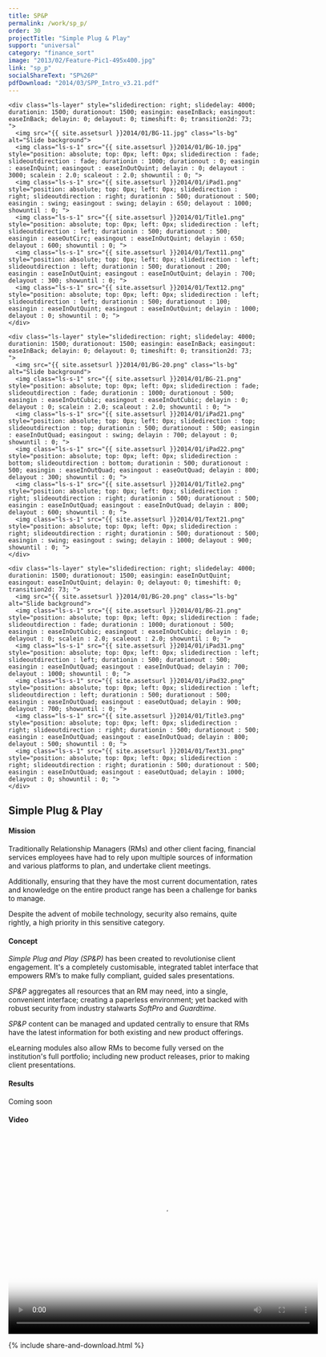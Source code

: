 ```yaml
---
title: SP&P
permalink: /work/sp_p/
order: 30
projectTitle: "Simple Plug & Play"
support: "universal"
category: "finance_sort"
image: "2013/02/Feature-Pic1-495x400.jpg"
link: "sp_p"
socialShareText: "SP%26P"
pdfDownload: "2014/03/SPP_Intro_v3.21.pdf"
---
```

<div class="avia-layerslider solid_bottom_border">
  <div id="layerslider_1" class="ls-wp-container">

    <div class="ls-layer" style="slidedirection: right; slidedelay: 4000; durationin: 1500; durationout: 1500; easingin: easeInBack; easingout: easeInBack; delayin: 0; delayout: 0; timeshift: 0; transition2d: 73; ">
      <img src="{{ site.assetsurl }}2014/01/BG-11.jpg" class="ls-bg" alt="Slide background">
      <img class="ls-s-1" src="{{ site.assetsurl }}2014/01/BG-10.jpg" style="position: absolute; top: 0px; left: 0px; slidedirection : fade; slideoutdirection : fade; durationin : 1000; durationout : 0; easingin : easeInQuint; easingout : easeInOutQuint; delayin : 0; delayout : 3000; scalein : 2.0; scaleout : 2.0; showuntil : 0; ">
      <img class="ls-s-1" src="{{ site.assetsurl }}2014/01/iPad1.png" style="position: absolute; top: 0px; left: 0px; slidedirection : right; slideoutdirection : right; durationin : 500; durationout : 500; easingin : swing; easingout : swing; delayin : 650; delayout : 1000; showuntil : 0; ">
      <img class="ls-s-1" src="{{ site.assetsurl }}2014/01/Title1.png" style="position: absolute; top: 0px; left: 0px; slidedirection : left; slideoutdirection : left; durationin : 500; durationout : 500; easingin : easeOutCirc; easingout : easeInOutQuint; delayin : 650; delayout : 600; showuntil : 0; ">
      <img class="ls-s-1" src="{{ site.assetsurl }}2014/01/Text11.png" style="position: absolute; top: 0px; left: 0px; slidedirection : left; slideoutdirection : left; durationin : 500; durationout : 200; easingin : easeInOutQuint; easingout : easeInOutQuint; delayin : 700; delayout : 300; showuntil : 0; ">
      <img class="ls-s-1" src="{{ site.assetsurl }}2014/01/Text12.png" style="position: absolute; top: 0px; left: 0px; slidedirection : left; slideoutdirection : left; durationin : 500; durationout : 100; easingin : easeInOutQuint; easingout : easeInOutQuint; delayin : 1000; delayout : 0; showuntil : 0; ">
    </div>

    <div class="ls-layer" style="slidedirection: right; slidedelay: 4000; durationin: 1500; durationout: 1500; easingin: easeInBack; easingout: easeInBack; delayin: 0; delayout: 0; timeshift: 0; transition2d: 73; ">
      <img src="{{ site.assetsurl }}2014/01/BG-20.png" class="ls-bg" alt="Slide background">
      <img class="ls-s-1" src="{{ site.assetsurl }}2014/01/BG-21.png" style="position: absolute; top: 0px; left: 0px; slidedirection : fade; slideoutdirection : fade; durationin : 1000; durationout : 500; easingin : easeInOutCubic; easingout : easeInOutCubic; delayin : 0; delayout : 0; scalein : 2.0; scaleout : 2.0; showuntil : 0; ">
      <img class="ls-s-1" src="{{ site.assetsurl }}2014/01/iPad21.png" style="position: absolute; top: 0px; left: 0px; slidedirection : top; slideoutdirection : top; durationin : 500; durationout : 500; easingin : easeInOutQuad; easingout : swing; delayin : 700; delayout : 0; showuntil : 0; ">
      <img class="ls-s-1" src="{{ site.assetsurl }}2014/01/iPad22.png" style="position: absolute; top: 0px; left: 0px; slidedirection : bottom; slideoutdirection : bottom; durationin : 500; durationout : 500; easingin : easeInOutQuad; easingout : easeOutQuad; delayin : 800; delayout : 300; showuntil : 0; ">
      <img class="ls-s-1" src="{{ site.assetsurl }}2014/01/Title2.png" style="position: absolute; top: 0px; left: 0px; slidedirection : right; slideoutdirection : right; durationin : 500; durationout : 500; easingin : easeInOutQuad; easingout : easeInOutQuad; delayin : 800; delayout : 600; showuntil : 0; ">
      <img class="ls-s-1" src="{{ site.assetsurl }}2014/01/Text21.png" style="position: absolute; top: 0px; left: 0px; slidedirection : right; slideoutdirection : right; durationin : 500; durationout : 500; easingin : swing; easingout : swing; delayin : 1000; delayout : 900; showuntil : 0; ">
    </div>

    <div class="ls-layer" style="slidedirection: right; slidedelay: 4000; durationin: 1500; durationout: 1500; easingin: easeInOutQuint; easingout: easeInOutQuint; delayin: 0; delayout: 0; timeshift: 0; transition2d: 73; ">
      <img src="{{ site.assetsurl }}2014/01/BG-20.png" class="ls-bg" alt="Slide background">
      <img class="ls-s-1" src="{{ site.assetsurl }}2014/01/BG-21.png" style="position: absolute; top: 0px; left: 0px; slidedirection : fade; slideoutdirection : fade; durationin : 1000; durationout : 500; easingin : easeInOutCubic; easingout : easeInOutCubic; delayin : 0; delayout : 0; scalein : 2.0; scaleout : 2.0; showuntil : 0; ">
      <img class="ls-s-1" src="{{ site.assetsurl }}2014/01/iPad31.png" style="position: absolute; top: 0px; left: 0px; slidedirection : left; slideoutdirection : left; durationin : 500; durationout : 500; easingin : easeInOutQuad; easingout : easeInOutQuad; delayin : 700; delayout : 1000; showuntil : 0; ">
      <img class="ls-s-1" src="{{ site.assetsurl }}2014/01/iPad32.png" style="position: absolute; top: 0px; left: 0px; slidedirection : left; slideoutdirection : left; durationin : 500; durationout : 500; easingin : easeInOutQuad; easingout : easeOutQuad; delayin : 900; delayout : 700; showuntil : 0; ">
      <img class="ls-s-1" src="{{ site.assetsurl }}2014/01/Title3.png" style="position: absolute; top: 0px; left: 0px; slidedirection : right; slideoutdirection : right; durationin : 500; durationout : 500; easingin : easeInOutQuad; easingout : easeInOutQuad; delayin : 800; delayout : 500; showuntil : 0; ">
      <img class="ls-s-1" src="{{ site.assetsurl }}2014/01/Text31.png" style="position: absolute; top: 0px; left: 0px; slidedirection : right; slideoutdirection : right; durationin : 500; durationout : 500; easingin : easeInOutQuad; easingout : easeOutQuad; delayin : 1000; delayout : 0; showuntil : 0; ">
    </div>
  </div>
</div>

<div class="wrapper content project-detail" markdown="1">
  <h2 class="content-h2 with-bottom-line">Simple Plug & Play</h2>

#### Mission

Traditionally Relationship Managers (RMs) and other client facing, financial services employees have had to rely upon multiple sources of information and various platforms to plan, and undertake client meetings.

Additionally, ensuring that they have the most current documentation, rates and knowledge on the entire product range has been a challenge for banks to manage.

Despite the advent of mobile technology, security also remains, quite rightly, a high priority in this sensitive category.

#### Concept

_Simple Plug and Play (SP&P)_ has been created to revolutionise client engagement. It's a completely customisable, integrated tablet interface that empowers RM’s to make fully compliant, guided sales presentations.

_SP&P_ aggregates all resources that an RM may need, into a single, convenient interface; creating a paperless environment; yet backed with robust security from industry stalwarts _SoftPro_ and _Guardtime_.

_SP&P_ content can be managed and updated centrally to ensure that RMs have the latest information for both existing and new product offerings.

eLearning modules also allow RMs to become fully versed on the institution's full portfolio; including new product releases, prior to making client presentations.

#### Results

Coming soon

#### Video

<link href="http://vjs.zencdn.net/4.4/video-js.css" rel="stylesheet" />
<script type="text/javascript" src="http://vjs.zencdn.net/4.4/video.js"></script>
<video class="video-js vjs-default-skin" controls="controls" preload="auto" width="618" height="400" poster="{{ site.assetsurl }}2014/04/SSPthumbnail.jpg" data-setup="{}">
  <source src="{{ site.assetsurl }}videos/spp.mp4" type="video/mp4" ></source>
  <source src="{{ site.assetsurl }}videos/spp.webm" type="video/webm" ></source>
  <source src="{{ site.assetsurl }}videos/spp.ogv" type="video/ogg" ></source>
</video>

</div>

{% include share-and-download.html %}

<script>
$(document).ready(function() {
  if (typeof $.fn.layerSlider == "undefined") {
    lsShowNotice('layerslider_1','jquery');
  }
  else if (typeof $.transit == "undefined" || typeof $.transit.modifiedForLayerSlider == "undefined") {
    lsShowNotice('layerslider_1', 'transit');
  }
  else
  {
    $("#layerslider_1").layerSlider({
      width : '1440px',
      height : '600px',
      responsive : true,
      responsiveUnder : 0,
      sublayerContainer : 0,
      autoStart : true,
      pauseOnHover : true,
      firstLayer : 1,
      animateFirstLayer : true,
      randomSlideshow : false,
      twoWaySlideshow : true,
      loops : 0,
      forceLoopNum : true,
      autoPlayVideos : true,
      autoPauseSlideshow : 'auto',
      youtubePreview : 'maxresdefault.jpg',
      keybNav : true,
      touchNav : true,
      skin : 'fullwidth',
      skinsPath : '../../css/LayerSlider/skins/',
      globalBGColor : '#ffffff',
      navPrevNext : true,
      navStartStop : false,
      navButtons : true,
      hoverPrevNext : true,
      hoverBottomNav : false,
      showBarTimer : false,
      showCircleTimer : true,
      thumbnailNavigation : 'disabled',
      tnWidth : 100,
      tnHeight : 60,
      tnContainerWidth : '60%',
      tnActiveOpacity : 35,
      tnInactiveOpacity : 100,
      imgPreload : true,
      yourLogo : false,
      yourLogoStyle : 'left: 10px; top: 10px;',
      yourLogoLink : false,
      yourLogoTarget : '_self',
      cbInit : function(element) { },
      cbStart : function(data) { },
      cbStop : function(data) { },
      cbPause : function(data) { },
      cbAnimStart : function(data) { },
      cbAnimStop : function(data) { },
      cbPrev : function(data) { },
      cbNext : function(data) { }
    });
  }
});
</script>
